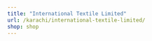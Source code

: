 ```yaml
---
title: "International Textile Limited"
url: /karachi/international-textile-limited/
shop: shop
---
```

